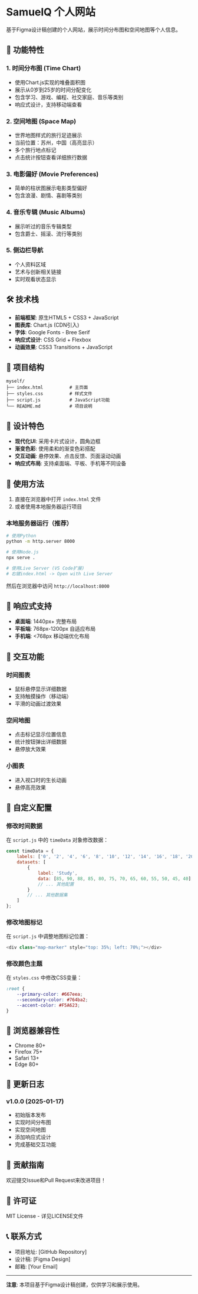 # SamuelQ 个人网站

基于Figma设计稿创建的个人网站，展示时间分布图和空间地图等个人信息。

## 🚀 功能特性

### 1. 时间分布图 (Time Chart)
- 使用Chart.js实现的堆叠面积图
- 展示从0岁到25岁的时间分配变化
- 包含学习、游戏、编程、社交家庭、音乐等类别
- 响应式设计，支持移动端查看

### 2. 空间地图 (Space Map)
- 世界地图样式的旅行足迹展示
- 当前位置：苏州，中国（高亮显示）
- 多个旅行地点标记
- 点击统计按钮查看详细旅行数据

### 3. 电影偏好 (Movie Preferences)
- 简单的柱状图展示电影类型偏好
- 包含浪漫、剧情、喜剧等类别

### 4. 音乐专辑 (Music Albums)
- 展示听过的音乐专辑类型
- 包含爵士、摇滚、流行等类别

### 5. 侧边栏导航
- 个人资料区域
- 艺术与创新相关链接
- 实时观看状态显示

## 🛠️ 技术栈

- **前端框架**: 原生HTML5 + CSS3 + JavaScript
- **图表库**: Chart.js (CDN引入)
- **字体**: Google Fonts - Bree Serif
- **响应式设计**: CSS Grid + Flexbox
- **动画效果**: CSS3 Transitions + JavaScript

## 📁 项目结构

```
myself/
├── index.html          # 主页面
├── styles.css          # 样式文件
├── script.js           # JavaScript功能
└── README.md           # 项目说明
```

## 🎨 设计特色

- **现代化UI**: 采用卡片式设计，圆角边框
- **渐变色彩**: 使用柔和的渐变色彩搭配
- **交互动画**: 悬停效果、点击反馈、页面滚动动画
- **响应式布局**: 支持桌面端、平板、手机等不同设备

## 🚀 使用方法

1. 直接在浏览器中打开 `index.html` 文件
2. 或者使用本地服务器运行项目

### 本地服务器运行（推荐）

```bash
# 使用Python
python -m http.server 8000

# 使用Node.js
npx serve .

# 使用Live Server (VS Code扩展)
# 右键index.html -> Open with Live Server
```

然后在浏览器中访问 `http://localhost:8000`

## 📱 响应式支持

- **桌面端**: 1440px+ 完整布局
- **平板端**: 768px-1200px 自适应布局
- **手机端**: <768px 移动端优化布局

## 🎯 交互功能

### 时间图表
- 鼠标悬停显示详细数据
- 支持触摸操作（移动端）
- 平滑的动画过渡效果

### 空间地图
- 点击标记显示位置信息
- 统计按钮弹出详细数据
- 悬停放大效果

### 小图表
- 进入视口时的生长动画
- 悬停高亮效果

## 🔧 自定义配置

### 修改时间数据
在 `script.js` 中的 `timeData` 对象修改数据：

```javascript
const timeData = {
    labels: ['0', '2', '4', '6', '8', '10', '12', '14', '16', '18', '20', '22', '25'],
    datasets: [
        {
            label: 'Study',
            data: [85, 90, 88, 85, 80, 75, 70, 65, 60, 55, 50, 45, 40],
            // ... 其他配置
        }
        // ... 其他数据集
    ]
};
```

### 修改地图标记
在 `script.js` 中调整地图标记位置：

```javascript
<div class="map-marker" style="top: 35%; left: 70%;"></div>
```

### 修改颜色主题
在 `styles.css` 中修改CSS变量：

```css
:root {
    --primary-color: #667eea;
    --secondary-color: #764ba2;
    --accent-color: #F5A623;
}
```

## 🌟 浏览器兼容性

- Chrome 80+
- Firefox 75+
- Safari 13+
- Edge 80+

## 📝 更新日志

### v1.0.0 (2025-01-17)
- 初始版本发布
- 实现时间分布图
- 实现空间地图
- 添加响应式设计
- 完成基础交互功能

## 🤝 贡献指南

欢迎提交Issue和Pull Request来改进项目！

## 📄 许可证

MIT License - 详见LICENSE文件

## 📞 联系方式

- 项目地址: [GitHub Repository]
- 设计稿: [Figma Design]
- 邮箱: [Your Email]

---

**注意**: 本项目基于Figma设计稿创建，仅供学习和展示使用。

